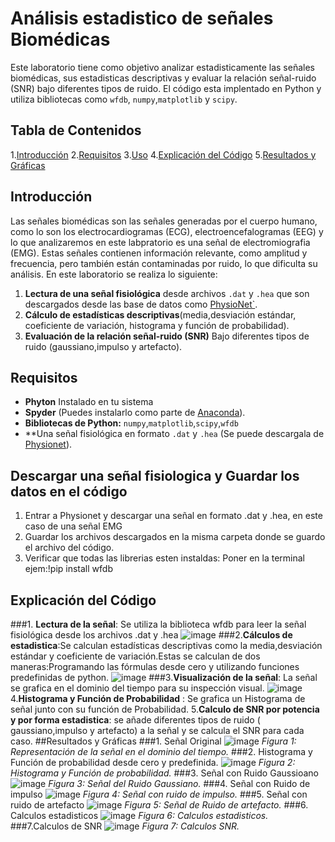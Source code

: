 # Análisis estadistico de señales Biomédicas 
Este laboratorio tiene como objetivo analizar estadisticamente las señales biomédicas, sus estadisticas descriptivas y evaluar la relación señal-ruido (SNR) bajo diferentes tipos de ruido. El código esta implentado en Python y utiliza bibliotecas como `wfdb`, `numpy`,`matplotlib` y `scipy`.

## Tabla de Contenidos 
1.[Introducción](#introducción)
2.[Requisitos](#requisitos)
3.[Uso](#uso)
4.[Explicación del Código](#explicación-del-código)
5.[Resultados y Gráficas](#resultados-y-gráficas)

## Introducción 

Las señales biomédicas son las señales generadas por el cuerpo humano, como lo son los electrocardiogramas (ECG), electroencefalogramas (EEG) y lo que analizaremos en este labpratorio es una señal de electromiografia (EMG). Estas señales contienen información relevante, como amplitud y frecuencia, pero también están contaminadas por ruido, lo que dificulta su análisis. En este laboratorio se realiza lo siguiente: 

1. **Lectura de una señal fisiológica** desde archivos `.dat` y `.hea` que son descargados desde las base de datos como [PhysioNet`](https://physionet.org/).
2. **Cálculo de estadísticas descriptivas**(media,desviación estándar, coeficiente de variación, histograma y función de probabilidad).
3. **Evaluación de la relación señal-ruido (SNR)** Bajo diferentes tipos de ruido (gaussiano,impulso y artefacto).

## Requisitos 

- **Phyton** Instalado en tu sistema 
- **Spyder** (Puedes instalarlo como parte de [Anaconda](https://www.anaconda.com/)).
- **Bibliotecas de Python:** `numpy`,`matplotlib`,`scipy`,`wfdb`
- **Una señal fisiológica en formato `.dat` y `.hea` (Se puede descargala de [Physionet](https://physionet.org/)).

## Descargar una señal fisiologica y Guardar los datos en el código 
1. Entrar a Physionet y descargar una señal en formato .dat y .hea, en este caso de una señal EMG
2. Guardar los archivos descargados en la misma carpeta donde se guardo el archivo del código.
3. Verificar que todas las librerias esten instaldas: Poner en la terminal ejem:!pip install wfdb 

   
## Explicación del Código  

###1. **Lectura de la señal**: Se utiliza la biblioteca wfdb para leer la señal fisiológica desde los archivos .dat y .hea
![image](https://github.com/user-attachments/assets/a6ebaa49-53fc-48ba-b1fd-f9ea67d60226)
###2.**Cálculos de estadistica**:Se calculan estadísticas descriptivas como la media,desviación estándar y coeficiente de variación.Estas se calculan de dos maneras:Programando las fórmulas desde cero y utilizando funciones predefinidas de python.
![image](https://github.com/user-attachments/assets/b68de891-4309-46ec-a174-4868bfe7f217)
###3.**Visualización de la señal**: La señal se grafica en el dominio del tiempo para su inspección visual.
![image](https://github.com/user-attachments/assets/b1c01518-2b65-49e8-b334-3fd0a559c2a2)
4.**Histograma y Función de Probabilidad** : Se grafica un Histograma de señal junto con su función de Probabilidad.
5.**Calculo de SNR por potencia y por forma estadistica**: se añade diferentes tipos de ruido ( gaussiano,impulso y artefacto) a la señal y se calcula el SNR para cada caso.
##Resultados y Gráficas
###1. Señal Original 
![image](https://github.com/user-attachments/assets/84311f68-7927-4cf1-a1c1-b36373a3caac)
*Figura 1: Representación de la señal en el dominio del tiempo.*
###2. Histograma y Función de probabilidad desde cero y predefinida.
![image](https://github.com/user-attachments/assets/2ca58720-5063-41b6-9135-99094ab103c0)
*Figura 2: Histograma y Función de probabilidad.*
###3. Señal con Ruido Gaussioano
![image](https://github.com/user-attachments/assets/973746dd-5009-4ae3-9935-1d7cc58f56f3)
*Figura 3: Señal del Ruido Gaussiano.*
###4. Señal con Ruido de impulso
![image](https://github.com/user-attachments/assets/58cedf77-3965-448c-9a4d-b41e8d36dff2)
*Figura 4: Señal con ruido de impulso.*
###5. Señal con ruido de artefacto
![image](https://github.com/user-attachments/assets/0b2a7d67-163c-4e77-b8e4-be06733b02f5)
*Figura 5: Señal de Ruido de artefacto.*
###6. Calculos estadisticos
![image](https://github.com/user-attachments/assets/a66b0eef-3b9e-4428-b55e-387434106013)
*Figura 6: Calculos estadisticos.*
###7.Calculos de SNR
![image](https://github.com/user-attachments/assets/bdb2fbd4-d642-43cb-9b18-9d9900204696)
*Figura 7: Calculos SNR.*






